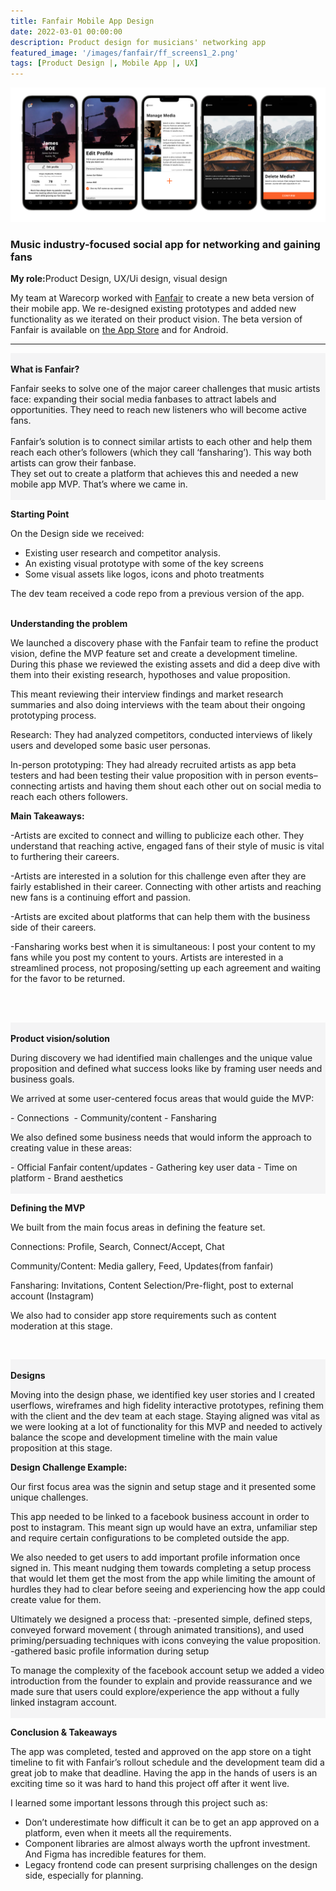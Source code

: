 ```yaml
---
title: Fanfair Mobile App Design
date: 2022-03-01 00:00:00
description: Product design for musicians' networking app
featured_image: '/images/fanfair/ff_screens1_2.png'
tags: [Product Design |, Mobile App |, UX]
---
```

<style>
  .light {
    background-color: #f4f4f5;
  }
  .single {
    padding: 20px 0;
  }

  @media only screen and (min-width: 768){
    .wrap {
    /*padding: 0;*/
    }

  }

</style>

![](/images/fanfair/ff_profile_t.png)

<h3> Music industry-focused social app for networking and gaining fans</h3>

<strong>My role:</strong>Product Design, UX/Ui design, visual design

My team at Warecorp worked with <a href="https://www.fanfairapp.com/">Fanfair</a> to create a new beta version of their mobile app. We re-designed existing prototypes and added new functionality as we iterated on their product vision. The beta version of Fanfair is available on <a href="https://apps.apple.com/us/app/fanfair-grow-your-audience/id1610189757">the App Store</a> and for Android.

<hr>

<div class="light">
<p>
  <br>
<strong>What is Fanfair?</strong> <br>
</p>
<p>
Fanfair seeks to solve one of the major career challenges that music artists face:
expanding their social media fanbases to attract labels and opportunities. They need to reach new listeners who will become active fans. <br/>
<br/>
Fanfair’s solution is to connect similar artists to each other and help them reach each other’s followers (which they call ‘fansharing’). This way both artists can grow their fanbase. 
<br/>
They set out to create a platform that achieves this and needed a new mobile app MVP. That’s where we came in.
<br/>
<br/>
</p>

</div>

<strong>Starting Point</strong>

On the Design side we received: 
- Existing user research and competitor analysis.
- An existing visual prototype with some of the key screens 
- Some visual assets like logos, icons and photo treatments

The dev team received a code repo from a previous version of the app.

<br/>
<strong>Understanding the problem</strong>

We launched a discovery phase with the Fanfair team to refine the product vision, define the MVP feature set and create a development timeline. During this phase we reviewed the existing assets and did a deep dive with them into their existing research, hypothoses and value proposition. 

This meant reviewing their interview findings and market research summaries and also doing interviews with the team about their ongoing prototyping process.

Research: 
They had analyzed competitors, conducted interviews of likely users and developed some basic user personas.

In-person prototyping:
They had already recruited artists as app beta testers and had been testing their value proposition with in person events– connecting artists and having them shout each other out on social media to reach each others followers.

<strong>Main Takeaways:</strong>

-Artists are excited to connect and willing to publicize each other. They understand that reaching active, engaged fans of their style of music is vital to furthering their careers.

-Artists are interested in a solution for this challenge even after they are fairly established in their career. Connecting with other artists and reaching new fans is a continuing effort and passion.

-Artists are excited about platforms that can help them with the business side of their careers.

-Fansharing works best when it is simultaneous: I post your content to my fans while you post my content to yours. Artists are interested in a streamlined process, not proposing/setting up each agreement and waiting for the favor to be returned. 

<br/>
<br/>

<div class="light">
<p>
  <br/>
<strong>Product vision/solution</strong>
</p>

<p>
During discovery we had identified main challenges and the unique value proposition and defined what success looks like by framing user needs and business goals.
</p><p>
We arrived at some user-centered focus areas that would guide the MVP:
</p><p>
- Connections
 - Community/content 
- Fansharing
</p><p>
We also defined some business needs that would inform the approach to creating value in these areas: 
</p><p>
- Official Fanfair content/updates
- Gathering key user data 
- Time on platform 
- Brand aesthetics
<br/>
<br/>
</p>
</div>

<strong>Defining the MVP</strong>

We built from the main focus areas in defining the feature set.

Connections: 
Profile, Search, Connect/Accept, Chat

Community/Content: 
Media gallery, Feed, Updates(from fanfair)

Fansharing: 
Invitations, Content Selection/Pre-flight, post to external account (Instagram)

We also had to consider app store requirements such as content moderation at this stage.

<br/>

<div class="light">
<p>
  <br/>  
<strong>Designs</strong>
</p>

<p>
Moving into the design phase, we identified key user stories and I created userflows, wireframes and high fidelity interactive prototypes, refining them with the client and the dev team at each stage. Staying aligned was vital as we were looking at a lot of functionality for this MVP and needed to actively balance the scope and development timeline with the main value proposition at this stage.
</p><p>

<strong>Design Challenge Example:</strong>
</p><p>
Our first focus area was the signin and setup stage and it presented some unique challenges. 
</p><p>
This app needed to be linked to a facebook business account in order to post to instagram. This meant sign up would have an extra, unfamiliar step and require certain configurations to be completed outside the app.
</p><p>
We also needed to get users to add important profile information once signed in. This meant nudging them towards completing a setup process that would let them get the most from the app while limiting the amount of hurdles they had to clear before seeing and experiencing how the app could create value for them.
</p><p>
Ultimately we designed a process that: 
-presented simple, defined steps, conveyed forward movement ( through animated transitions), and used priming/persuading techniques with icons conveying the value proposition. 
-gathered basic profile information during setup
</p><p>
To manage the complexity of the facebook account setup we added a video introduction from the founder to explain and provide reassurance and we made sure that users could explore/experience the app without a fully linked instagram account.
<br/>
<br/>

</p>
</div>
<strong>Conclusion & Takeaways</strong>


The app was completed, tested and approved on the app store on a tight timeline to fit with Fanfair’s rollout schedule and the development team did a great job to make that deadline. 
Having the app in the hands of users is an exciting time so it was hard to hand this project off after it went live.

I learned some important lessons through this project such as:

- Don’t underestimate how difficult it can be to get an app approved on a platform, even when it meets all the requirements.
- Component libraries are almost always worth the upfront investment. And Figma has incredible features for them.
- Legacy frontend code can present surprising challenges on the design side, especially for planning.